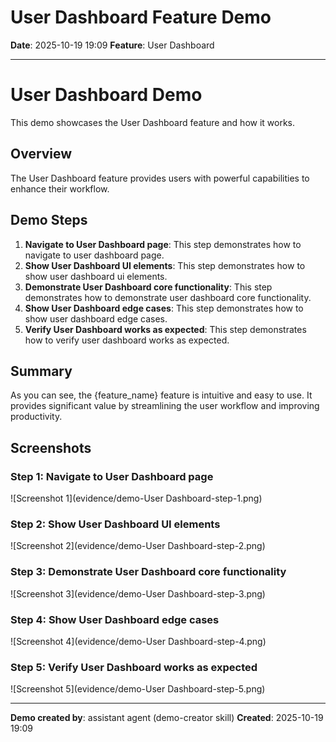 # User Dashboard Feature Demo

**Date**: 2025-10-19 19:09
**Feature**: User Dashboard

---

# User Dashboard Demo

This demo showcases the User Dashboard feature and how it works.

## Overview

The User Dashboard feature provides users with powerful capabilities to enhance their workflow.

## Demo Steps

1. **Navigate to User Dashboard page**: This step demonstrates how to navigate to user dashboard page.
2. **Show User Dashboard UI elements**: This step demonstrates how to show user dashboard ui elements.
3. **Demonstrate User Dashboard core functionality**: This step demonstrates how to demonstrate user dashboard core functionality.
4. **Show User Dashboard edge cases**: This step demonstrates how to show user dashboard edge cases.
5. **Verify User Dashboard works as expected**: This step demonstrates how to verify user dashboard works as expected.


## Summary

As you can see, the {feature_name} feature is intuitive and easy to use. It provides significant value
by streamlining the user workflow and improving productivity.



## Screenshots

### Step 1: Navigate to User Dashboard page

![Screenshot 1](evidence/demo-User Dashboard-step-1.png)

### Step 2: Show User Dashboard UI elements

![Screenshot 2](evidence/demo-User Dashboard-step-2.png)

### Step 3: Demonstrate User Dashboard core functionality

![Screenshot 3](evidence/demo-User Dashboard-step-3.png)

### Step 4: Show User Dashboard edge cases

![Screenshot 4](evidence/demo-User Dashboard-step-4.png)

### Step 5: Verify User Dashboard works as expected

![Screenshot 5](evidence/demo-User Dashboard-step-5.png)



---

**Demo created by**: assistant agent (demo-creator skill)
**Created**: 2025-10-19 19:09
